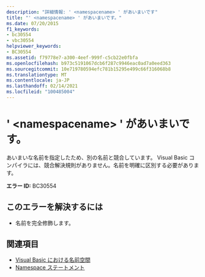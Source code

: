 ```yaml
---
description: "詳細情報: ' <namespacename> ' があいまいです"
title: "' <namespacename> ' があいまいです。"
ms.date: 07/20/2015
f1_keywords:
- bc30554
- vbc30554
helpviewer_keywords:
- BC30554
ms.assetid: f79778e7-a300-4eef-999f-c5cb22e0fbfa
ms.openlocfilehash: b973c5191067dcb6f287c9946eac0ad7a0eed363
ms.sourcegitcommit: 10e719780594efc781b15295e499c66f316068b8
ms.translationtype: MT
ms.contentlocale: ja-JP
ms.lasthandoff: 02/14/2021
ms.locfileid: "100485004"
---
```

# <a name="namespacename-is-ambiguous"></a>' \<namespacename> ' があいまいです。

あいまいな名前を指定したため、別の名前と競合しています。 Visual Basic コンパイラには、競合解決規則がありません。名前を明確に区別する必要があります。  
  
 **エラー ID:** BC30554  
  
## <a name="to-correct-this-error"></a>このエラーを解決するには  
  
- 名前を完全修飾します。  
  
## <a name="see-also"></a>関連項目

- [Visual Basic における名前空間](../programming-guide/program-structure/namespaces.md)
- [Namespace ステートメント](../language-reference/statements/namespace-statement.md)
